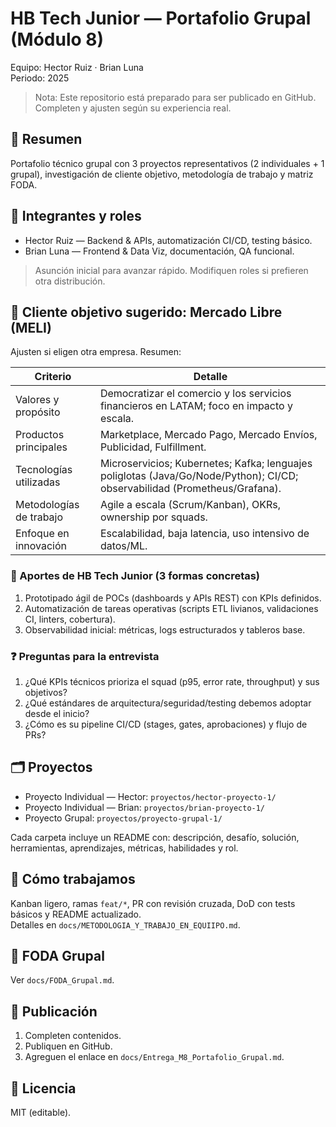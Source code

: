 # HB Tech Junior — Portafolio Grupal (Módulo 8)

Equipo: Hector Ruiz · Brian Luna  
Periodo: 2025

> Nota: Este repositorio está preparado para ser publicado en GitHub. Completen y ajusten según su experiencia real.

## 📌 Resumen
Portafolio técnico grupal con 3 proyectos representativos (2 individuales + 1 grupal), investigación de cliente objetivo, metodología de trabajo y matriz FODA.

## 👥 Integrantes y roles
- Hector Ruiz — Backend & APIs, automatización CI/CD, testing básico.
- Brian Luna — Frontend & Data Viz, documentación, QA funcional.

> Asunción inicial para avanzar rápido. Modifiquen roles si prefieren otra distribución.

## 🧭 Cliente objetivo sugerido: Mercado Libre (MELI)
Ajusten si eligen otra empresa. Resumen:

| Criterio | Detalle |
|---|---|
| Valores y propósito | Democratizar el comercio y los servicios financieros en LATAM; foco en impacto y escala. |
| Productos principales | Marketplace, Mercado Pago, Mercado Envíos, Publicidad, Fulfillment. |
| Tecnologías utilizadas | Microservicios; Kubernetes; Kafka; lenguajes poliglotas (Java/Go/Node/Python); CI/CD; observabilidad (Prometheus/Grafana). |
| Metodologías de trabajo | Agile a escala (Scrum/Kanban), OKRs, ownership por squads. |
| Enfoque en innovación | Escalabilidad, baja latencia, uso intensivo de datos/ML. |

### 🎯 Aportes de HB Tech Junior (3 formas concretas)
1) Prototipado ágil de POCs (dashboards y APIs REST) con KPIs definidos.  
2) Automatización de tareas operativas (scripts ETL livianos, validaciones CI, linters, cobertura).  
3) Observabilidad inicial: métricas, logs estructurados y tableros base.

### ❓ Preguntas para la entrevista
1) ¿Qué KPIs técnicos prioriza el squad (p95, error rate, throughput) y sus objetivos?  
2) ¿Qué estándares de arquitectura/seguridad/testing debemos adoptar desde el inicio?  
3) ¿Cómo es su pipeline CI/CD (stages, gates, aprobaciones) y flujo de PRs?

## 🗂️ Proyectos
- Proyecto Individual — Hector: `proyectos/hector-proyecto-1/`  
- Proyecto Individual — Brian: `proyectos/brian-proyecto-1/`  
- Proyecto Grupal: `proyectos/proyecto-grupal-1/`

Cada carpeta incluye un README con: descripción, desafío, solución, herramientas, aprendizajes, métricas, habilidades y rol.

## 🤝 Cómo trabajamos
Kanban ligero, ramas `feat/*`, PR con revisión cruzada, DoD con tests básicos y README actualizado.  
Detalles en `docs/METODOLOGIA_Y_TRABAJO_EN_EQUIIPO.md`.

## 🔎 FODA Grupal
Ver `docs/FODA_Grupal.md`.

## 🚀 Publicación
1) Completen contenidos.  
2) Publiquen en GitHub.  
3) Agreguen el enlace en `docs/Entrega_M8_Portafolio_Grupal.md`.

## 📄 Licencia
MIT (editable).
